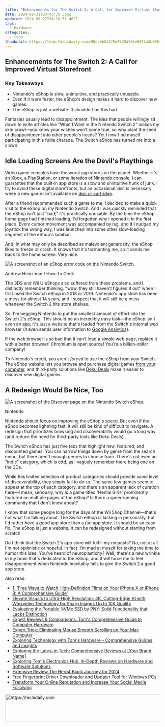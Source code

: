 ```yaml
---
title: "Enhancements for The Switch 2: A Call for Improved Virtual Storefront"
date: 2024-09-21T03:43:36.366Z
updated: 2024-09-22T04:16:51.462Z
tags:
  - hardware
categories:
  - tech
thumbnail: https://thmb.techidaily.com/80eceb8d178e7070d961e9242a3b69515c63dafd8e5fc7dc88cdf6b3a3cfcace.jpg
---
```


## Enhancements for The Switch 2: A Call for Improved Virtual Storefront

### Key Takeaways

* Nintendo's eShop is slow, unintuitive, and practically unusable.
* Even if it were faster, the eShop's design makes it hard to discover new games.
* The eShop is just a website. It shouldn't be this bad.

 Fantasies usually lead to disappointment. The idea that people willingly sit down to write articles like "What I Want in the Nintendo Switch 2" makes my skin crawl—you know your wishes won't come true, so why plant the seed of disappointment into other people's heads? Yet I now find myself participating in this futile charade. The Switch eShop has turned me into a clown.

##  Idle Loading Screens Are the Devil's Playthings

 Video game consoles have the worst app stores on the planet. Whether it's an Xbox, a PlayStation, or some iteration of Nintendo console, I can guarantee that the built-in app store is a slow and unintuitive hunk of junk. I try to avoid these digital storefronts, but an occasional visit is necessary when a new game isn't available on [disc or cartridge](https://fox-boxes.techidaily.com/2024-approved-maximizing-b-roll-creative-uses-and-integration/).

 After a friend recommended such a game to me, I decided to make a quick visit to the eShop on my Nintendo Switch. And I was quickly reminded that the eShop isn't just "bad;" it's practically unusable. By the time the eShop home page had finished loading, I'd forgotten why I opened it in the first place. Every cursor movement was accompanied by lag, and if I nudged my joystick the wrong way, I was launched into some other slow-loading segment of the eShop's sidebar.

 And, in what may only be described as malevolent generosity, the eShop likes to freeze or crash. It knows that it's tormenting me, so it sends me back to the home screen. Very nice.

![A screenshot of an eShop error code on the Nintendo Switch.](https://static1.howtogeekimages.com/wordpress/wp-content/uploads/2024/07/7.jpg) 

Andrew Heinzman / How-To Geek

 The 3DS and Wii U eShops also suffered from these problems, and I distinctly remember thinking, "wow, they still haven't figured it out" when I first used the Switch eShop in 2018 or 2019\. Nintendo's app store has been a mess for almost 14 years, and I suspect that it will still be a mess whenever the Switch 2 hits store shelves.

 So, I'm begging Nintendo to put the smallest amount of effort into the Switch 2's eShop. This should be an incredibly easy task—the eShop isn't even an app, it's just a website that's loaded from the Switch's internal web browser (it even sends user information to [Google Analytics](https://on-screen-recording.techidaily.com/in-2024-enable-vlcs-webcam-recording-for-high-quality-footage/)).

 If the web browser is so bad that it can't load a simple web page, replace it with a better browser! Chromium is open source! You're a billion-dollar company!

 To Nintendo's credit, you aren't _forced_ to use the eShop from your Switch. The eShop website lets you browse and purchase digital games [from your computer](https://extra-resources.techidaily.com/2024-approved-alpine-adventure-2022s-spectacular-snowboard-cross-olympic-moments/), and third-party solutions like [Deku Deals](https://www.dekudeals.com/) make it easier to discover new digital games.

##  A Redesign Would Be Nice, Too

![A screenshot of the Discover page on the Nintendo Switch eShop.](https://static1.howtogeekimages.com/wordpress/wp-content/uploads/2024/07/6.jpg) 

Nintendo

 Nintendo should focus on improving the eShop's speed. But even if the eShop becomes lightning fast, it will still be kind of difficult to navigate. A redesign that prioritizes browsing and discoverability would go a long way (and reduce the need for third-party tools like Deku Deals).

 The Switch eShop has just five tabs that highlight new, featured, and discounted games. You can narrow things down by genre from the search menu, but there aren't enough genres to choose from. There's not even an "indie" category, which is odd, as I vaguely remember there being one on the 3Ds.

 While this limited selection of product categories should provide _some_ level of discoverability, they simply fail to do so. The same few games seem to appear at the top of each category, and there's an apparent lack of curation here—I mean, seriously, why is a game titled 'Hentai Girls' prominently featured on multiple pages of the eShop? Is there a speedrunning community that I don't know about?

 I know that some people long for the days of the Wii Shop Channel—that's not what I'm talking about. The Switch eShop is lacking in personality, but I'd rather have a _good_ app store than a _fun_ app store. It should be an easy fix. The eShop is just a website; it can be redesigned without starting from scratch.

 Do I think that the Switch 2's app store will fulfill my requests? No, not at all. I'm not optimistic or hopeful. In fact, I'm mad at myself for taking the time to humor this idea. You've heard of neuroplasticity? Well, there's a new wrinkle in my brain that's dedicated to the eShop, and it will force me to feel disappointment when Nintendo inevitably fails to give the Switch 2 a good app store.

<ins class="adsbygoogle"
     style="display:block"
     data-ad-format="autorelaxed"
     data-ad-client="ca-pub-7571918770474297"
     data-ad-slot="1223367746"></ins>

<ins class="adsbygoogle"
     style="display:block"
     data-ad-client="ca-pub-7571918770474297"
     data-ad-slot="8358498916"
     data-ad-format="auto"
     data-full-width-responsive="true"></ins>

<span class="atpl-alsoreadstyle">Also read:</span>
<div><ul>
<li><a href="https://some-approaches.techidaily.com/1-free-ways-to-watch-high-definition-films-on-your-iphone-x-or-iphone-8-a-comprehensive-guide/"><u>1. 'Free Ways to Watch High-Definition Films on Your iPhone X or iPhone 8: A Comprehensive Guide'</u></a></li>
<li><a href="https://some-approaches.techidaily.com/elevate-visuals-to-ultra-high-resolution-4k-cutting-edge-ai-with-winxvideo-technology-for-sharp-images-up-to-10k-quality/"><u>Elevate Visuals to Ultra-High Resolution: 4K, Cutting-Edge AI with Winxvideo Technology for Sharp Images Up to 10K Quality</u></a></li>
<li><a href="https://hardware-reviews.techidaily.com/evaluating-the-portable-nvme-ssd-by-pny-solid-functionality-that-lacks-distinction/"><u>Evaluating the Portable NVMe SSD by PNY: Solid Functionality that Lacks Distinction</u></a></li>
<li><a href="https://hardware-reviews.techidaily.com/expert-reviews-and-comparisons-toms-comprehensive-guide-to-computer-hardware/"><u>Expert Reviews & Comparisons: Tom's Comprehensive Guide to Computer Hardware</u></a></li>
<li><a href="https://techno-recovery.techidaily.com/expert-trick-eliminating-mouse-smooth-scrolling-on-your-mac-computer/"><u>Expert Trick: Eliminating Mouse Smooth Scrolling on Your Mac Computer</u></a></li>
<li><a href="https://hardware-reviews.techidaily.com/exploring-technology-with-toms-hardware-comprehensive-guides-and-insights/"><u>Exploring Technology with Tom's Hardware - Comprehensive Guides and Insights</u></a></li>
<li><a href="https://hardware-reviews.techidaily.com/exploring-the-latest-in-tech-comprehensive-reviews-at-your-brand-name/"><u>Exploring the Latest in Tech: Comprehensive Reviews at [Your Brand Name]</u></a></li>
<li><a href="https://hardware-reviews.techidaily.com/exploring-toms-electronics-hub-in-depth-reviews-on-hardware-and-software-solutions/"><u>Exploring Tom's Electronics Hub: In-Depth Reviews on Hardware and Software Solutions</u></a></li>
<li><a href="https://some-knowledge.techidaily.com/extensive-review-the-hero4-black-journey-for-2024/"><u>Extensive Review The Hero4 Black Journey for 2024</u></a></li>
<li><a href="https://win-amazing.techidaily.com/free-fingerprint-driver-downloader-and-updater-tool-for-windows-pcs/"><u>Free Fingerprint Driver Downloader and Updater Tool for Windows PCs</u></a></li>
<li><a href="https://facebook-clips.techidaily.com/transform-your-online-reputation-and-increase-your-social-media-following/"><u>Transform Your Online Reputation and Increase Your Social Media Following</u></a></li>
</ul></div>

<!-- affiliate ads begin -->
<a href="https://aligracehair.sjv.io/c/5597632/1885947/19272" target="_top" id="1885947">
  <img src="//a.impactradius-go.com/display-ad/19272-1885947" border="0" alt="https://techidaily.com" width="728" height="90"/>
</a>
<img height="0" width="0" src="https://aligracehair.sjv.io/i/5597632/1885947/19272" style="position:absolute;visibility:hidden;" border="0" />
<!-- affiliate ads end -->

